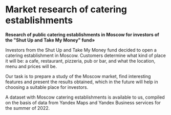 # Market research of catering establishments

**Research of public catering establishments in Moscow for investors of the "Shut Up and Take My Money" fund»**

Investors from the Shut Up and Take My Money fund decided to open a catering establishment in Moscow. Customers determine what kind of place it will be: a cafe, restaurant, pizzeria, pub or bar, and what the location, menu and prices will be.

Our task is to prepare a study of the Moscow market, find interesting features and present the results obtained, which in the future will help in choosing a suitable place for investors.

A dataset with Moscow catering establishments is available to us, compiled on the basis of data from Yandex Maps and Yandex Business services for the summer of 2022.
